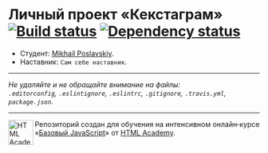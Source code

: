 # Личный проект «Кекстаграм» [![Build status][travis-image]][travis-url] [![Dependency status][dependency-image]][dependency-url]

* Студент: [Mikhail Poslavskiy](https://up.htmlacademy.ru/javascript/4/user/344).
* Наставник: `Сам себе наставник`.

---

_Не удаляйте и не обращайте внимание на файлы:_<br>
_`.editorconfig`, `.eslintignore`, `.eslintrc`, `.gitignore`, `.travis.yml`, `package.json`._

---

<a href="https://htmlacademy.ru/intensive/javascript"><img align="left" width="50" height="50" title="HTML Academy" src="https://up.htmlacademy.ru/static/img/intensive/javascript/logo-for-github.svg"></a>

Репозиторий создан для обучения на интенсивном онлайн‑курсе «[Базовый JavaScript](https://htmlacademy.ru/intensive/javascript)» от [HTML Academy](https://htmlacademy.ru).

[travis-image]: https://travis-ci.org/htmlacademy-javascript/344-kekstagram.svg?branch=master
[travis-url]: https://travis-ci.org/htmlacademy-javascript/344-kekstagram
[dependency-image]: https://david-dm.org/htmlacademy-javascript/344-kekstagram.svg?style=flat-square
[dependency-url]: https://david-dm.org/htmlacademy-javascript/344-kekstagram
